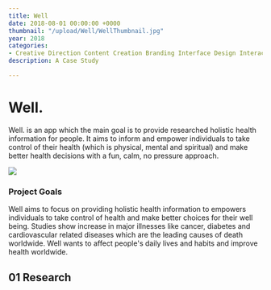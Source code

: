 ```yaml
---
title: Well
date: 2018-08-01 00:00:00 +0000
thumbnail: "/upload/Well/WellThumbnail.jpg"
year: 2018
categories:
- Creative Direction Content Creation Branding Interface Design Interaction 
description: A Case Study

---
```

# Well.

Well. is an app which the main goal is to provide researched holistic health information for people. It aims to inform and empower individuals to take control of their health (which is physical, mental and spiritual) and make better health decisions with a fun, calm, no pressure approach.

![](/upload/Well/WellThumbnail.jpg)

### Project Goals

Well aims to focus on providing holistic health information to empowers individuals to take control of health and make better choices for their well being. Studies show increase in major illnesses like cancer, diabetes and cardiovascular related diseases which are the leading causes of death worldwide. Well wants to affect people's daily lives and habits and improve health worldwide.

## 01 Research 